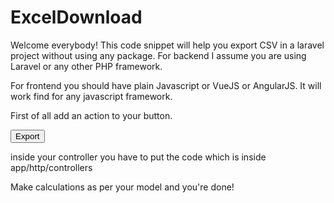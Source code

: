 # ExcelDownload

Welcome everybody! 
This code snippet will help you export CSV in a laravel project without using any package. 
For backend I assume you are using Laravel or any other PHP framework.

For frontend you should have plain Javascript or VueJS or AngularJS. It will work find for any javascript framework.

First of all add an action to your button. 

<button class="btn btn-success" onClick="ExportCSV()">Export</button>

inside your controller you have to put the code which is inside app/http/controllers

Make calculations as per your model and you're done! 
